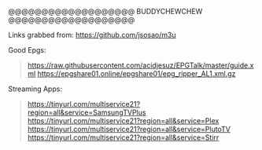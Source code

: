 @@@@@@@@@@@@@@@@@@@
  BUDDYCHEWCHEW
@@@@@@@@@@@@@@@@@@@

Links grabbed from: https://github.com/jsosao/m3u

Good Epgs:
> https://raw.githubusercontent.com/acidjesuz/EPGTalk/master/guide.xml
> https://epgshare01.online/epgshare01/epg_ripper_AL1.xml.gz

Streaming Apps:
> https://tinyurl.com/multiservice21?region=all&service=SamsungTVPlus
> https://tinyurl.com/multiservice21?region=all&service=Plex
> https://tinyurl.com/multiservice21?region=all&service=PlutoTV
> https://tinyurl.com/multiservice21?region=all&service=Stirr

